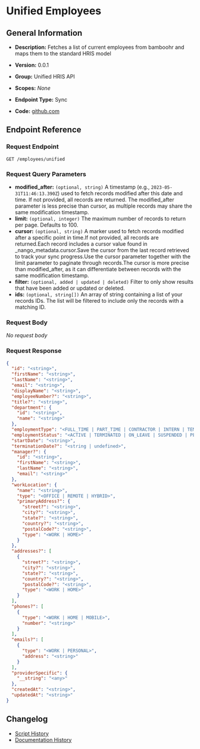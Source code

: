 <!-- BEGIN GENERATED CONTENT -->
# Unified Employees

## General Information

- **Description:** Fetches a list of current employees from bamboohr and maps them to the standard HRIS model

- **Version:** 0.0.1
- **Group:** Unified HRIS API
- **Scopes:** _None_
- **Endpoint Type:** Sync
- **Code:** [github.com](https://github.com/NangoHQ/integration-templates/tree/main/integrations/bamboohr-basic/syncs/unified-employees.ts)


## Endpoint Reference

### Request Endpoint

`GET /employees/unified`

### Request Query Parameters

- **modified_after:** `(optional, string)` A timestamp (e.g., `2023-05-31T11:46:13.390Z`) used to fetch records modified after this date and time. If not provided, all records are returned. The modified_after parameter is less precise than cursor, as multiple records may share the same modification timestamp.
- **limit:** `(optional, integer)` The maximum number of records to return per page. Defaults to 100.
- **cursor:** `(optional, string)` A marker used to fetch records modified after a specific point in time.If not provided, all records are returned.Each record includes a cursor value found in _nango_metadata.cursor.Save the cursor from the last record retrieved to track your sync progress.Use the cursor parameter together with the limit parameter to paginate through records.The cursor is more precise than modified_after, as it can differentiate between records with the same modification timestamp.
- **filter:** `(optional, added | updated | deleted)` Filter to only show results that have been added or updated or deleted.
- **ids:** `(optional, string[])` An array of string containing a list of your records IDs. The list will be filtered to include only the records with a matching ID.

### Request Body

_No request body_

### Request Response

```json
{
  "id": "<string>",
  "firstName": "<string>",
  "lastName": "<string>",
  "email": "<string>",
  "displayName": "<string>",
  "employeeNumber?": "<string>",
  "title?": "<string>",
  "department": {
    "id": "<string>",
    "name": "<string>"
  },
  "employmentType": "<FULL_TIME | PART_TIME | CONTRACTOR | INTERN | TEMPORARY | OTHER>",
  "employmentStatus": "<ACTIVE | TERMINATED | ON_LEAVE | SUSPENDED | PENDING>",
  "startDate": "<string>",
  "terminationDate?": "<string | undefined>",
  "manager?": {
    "id": "<string>",
    "firstName": "<string>",
    "lastName": "<string>",
    "email": "<string>"
  },
  "workLocation": {
    "name": "<string>",
    "type": "<OFFICE | REMOTE | HYBRID>",
    "primaryAddress?": {
      "street?": "<string>",
      "city?": "<string>",
      "state?": "<string>",
      "country?": "<string>",
      "postalCode?": "<string>",
      "type": "<WORK | HOME>"
    }
  },
  "addresses?": [
    {
      "street?": "<string>",
      "city?": "<string>",
      "state?": "<string>",
      "country?": "<string>",
      "postalCode?": "<string>",
      "type": "<WORK | HOME>"
    }
  ],
  "phones?": [
    {
      "type": "<WORK | HOME | MOBILE>",
      "number": "<string>"
    }
  ],
  "emails?": [
    {
      "type": "<WORK | PERSONAL>",
      "address": "<string>"
    }
  ],
  "providerSpecific": {
    "__string": "<any>"
  },
  "createdAt": "<string>",
  "updatedAt": "<string>"
}
```

## Changelog

- [Script History](https://github.com/NangoHQ/integration-templates/commits/main/integrations/bamboohr-basic/syncs/unified-employees.ts)
- [Documentation History](https://github.com/NangoHQ/integration-templates/commits/main/integrations/bamboohr-basic/syncs/unified-employees.md)

<!-- END  GENERATED CONTENT -->


